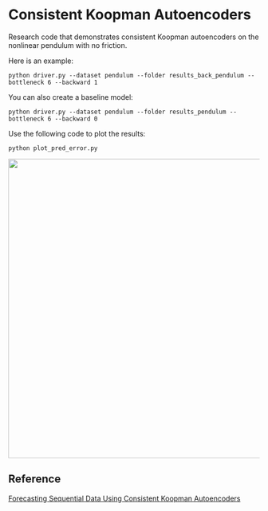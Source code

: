 # Consistent Koopman Autoencoders

Research code that demonstrates consistent Koopman autoencoders on the nonlinear pendulum with no friction.

Here is an example:
``` 
python driver.py --dataset pendulum --folder results_back_pendulum --bottleneck 6 --backward 1
```

You can also create a baseline model:
```
python driver.py --dataset pendulum --folder results_pendulum --bottleneck 6 --backward 0
```

Use the following code to plot the results:
```
python plot_pred_error.py
```

<img src="https://github.com/erichson/koopmanAE/blob/master/plot/pred_pendulum.png" width="600">


##  Reference
[Forecasting Sequential Data Using Consistent Koopman Autoencoders](https://arxiv.org/pdf/2003.02236.pdf)


